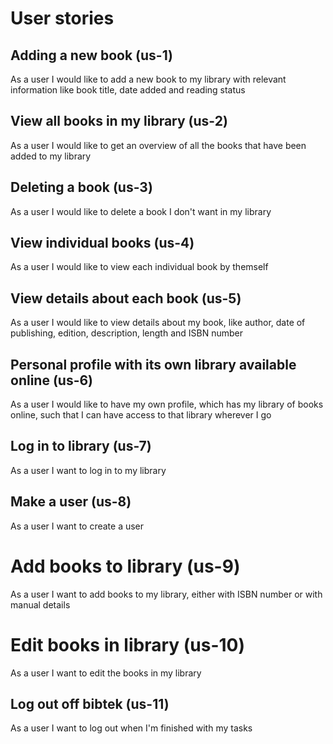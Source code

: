 # User stories


## Adding a new book (us-1)

As a user I would like to add a new book to my library with relevant information like book title, date added and reading status


## View all books in my library (us-2)

As a user I would like to get an overview of all the books that have been added to my library


## Deleting a book (us-3)

As a user I would like to delete a book I don't want in my library


## View individual books (us-4)

As a user I would like to view each individual book by themself


## View details about each book (us-5)

As a user I would like to view details about my book, like author, date of publishing, edition, description, length and ISBN number


## Personal profile with its own library available online (us-6)

As a user I would like to have my own profile, which has my library of books online, such that I can have access to that library wherever I go


## Log in to library (us-7)

As a user I want to log in to my library


## Make a user (us-8)

As a user I want to create a user


# Add books to library (us-9)

As a user I want to add books to my library, either with ISBN number or with manual details


# Edit books in library (us-10)

As a user I want to edit the books in my library


## Log out off bibtek (us-11)

As a user I want to log out when I'm finished with my tasks